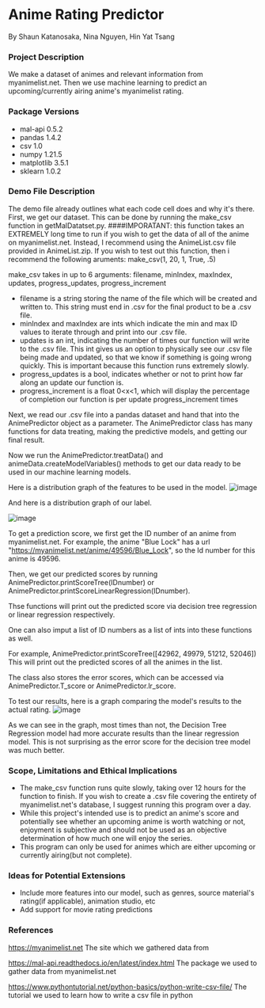 # Anime Rating Predictor
By Shaun Katanosaka, Nina Nguyen, Hin Yat Tsang

### Project Description
We make a dataset of animes and relevant information from myanimelist.net. Then we use machine learning to predict an upcoming/currently airing anime's myanimelist rating.
### Package Versions
  - mal-api 0.5.2
  - pandas 1.4.2
  - csv 1.0
  - numpy 1.21.5
  - matplotlib 3.5.1
  - sklearn 1.0.2
### Demo File Description
The demo file already outlines what each code cell does and why it's there.
First, we get our dataset. This can be done by running the make_csv function in getMalDatatset.py.
####IMPORATANT: this function takes an EXTREMELY long time to run if you wish to get the data of all of the anime on myanimelist.net. Instead, I recommend using the AnimeList.csv file provided in AnimeList.zip. If you wish to test out this function, then i recommend the following aruments:
make_csv(1, 20, 1, True, .5)

make_csv takes in up to 6 arguments: filename, minIndex, maxIndex, updates, progress_updates, progress_increment
- filename is a string storing the name of the file which will be created and written to. This string must end in .csv for the final product to be a .csv file.
- minIndex and maxIndex are ints which indicate the min and max ID values to iterate through and print into our .csv file.
- updates is an int, indicating the number of times our function will write to the .csv file. This int gives us an option to physically see our .csv file being made and updated, so that we know if something is going wrong quickly. This is important because this function runs extremely slowly.
- progress_updates is a bool, indicates whether or not to print how far along an update our function is.
- progress_increment is a float 0<x<1, which will display the percentage of completion our function is per update progress_increment times


Next, we read our .csv file into a pandas dataset and hand that into the AnimePredictor object as a parameter. The AnimePredictor class has many functions for data treating, making the predictive models, and getting our final result.

Now we run the AnimePredictor.treatData() and animeData.createModelVariables() methods to get our data ready to be used in our machine learning models.


Here is a distribution graph of the features to be used in the model.
![image](https://user-images.githubusercontent.com/117700006/206916321-bbeedbde-17af-45b4-96f0-cea242b681a6.png)



And here is a distribution graph of our label.


![image](https://user-images.githubusercontent.com/117700006/206916611-4a527bf8-0544-4c13-9416-62df400a06ba.png)



To get a prediction score, we first get the ID number of an anime from myanimelist.net. For example, the anime "Blue Lock" has a url "https://myanimelist.net/anime/49596/Blue_Lock", so the Id number for this anime is 49596. 

Then, we get our predicted scores by running AnimePredictor.printScoreTree(IDnumber) or AnimePredictor.printScoreLinearRegression(IDnumber).

Thse functions will print out the predicted score via decision tree regression or linear regression respectively.

One can also imput a list of ID numbers as a list of ints into these functions as well.

For example, AnimePredictor.printScoreTree([42962, 49979, 51212, 52046])  This will print out the predicted scores of all the animes in the list.


The class also stores the error scores, which can be accessed via AnimePredictor.T_score or AnimePredictor.lr_score.



To test our results, here is a graph comparing the model's results to the actual rating.
![image](https://user-images.githubusercontent.com/117700006/206916900-7462e469-8295-412d-bc99-a9d016fb9eb2.png)


As we can see in the graph, most times than not, the Decision Tree Regression model had more accurate results than the linear regression model. This is not surprising as the error score for the decision tree model was much better.



### Scope, Limitations and Ethical Implications
- The make_csv function runs quite slowly, taking over 12 hours for the function to finish. If you wish to create a .csv file covering the entirety of myanimelist.net's database, I suggest running this program over a day.
- While this project's intended use is to predict an anime's score and potentially see whether an upcoming anime is worth watching or not, enjoyment is subjective and should not be used as an objective determination of how much one will enjoy the series.
- This program can only be used for animes which are either upcoming or currently airing(but not complete).

### Ideas for Potential Extensions
- Include more features into our model, such as genres, source material's rating(if applicable), animation studio, etc
- Add support for movie rating predictions

### References

https://myanimelist.net   The site which we gathered data from

https://mal-api.readthedocs.io/en/latest/index.html  The package we used to gather data from myanimelist.net 


https://www.pythontutorial.net/python-basics/python-write-csv-file/   The tutorial we used to learn how to write a csv file in python
